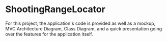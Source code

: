 # ShootingRangeLocator

For this project, the application's code is provided as well as a mockup, MVC Architecture Diagram, Class Diagram, and a quick presentation going over the features for the application itself.
